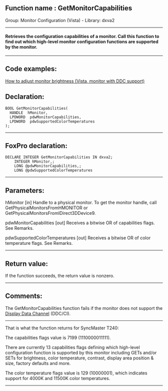 
## Function name : GetMonitorCapabilities
Group: Monitor Configuration (Vista) - Library: dxva2    
***  


#### Retrieves the configuration capabilities of a monitor. Call this function to find out which high-level monitor configuration functions are supported by the monitor.
***  


## Code examples:
[How to adjust monitor brightness (Vista, monitor with DDC support)](../../samples/sample_543.md)  

## Declaration:
```foxpro  
BOOL GetMonitorCapabilities(
  HANDLE  hMonitor,
  LPDWORD  pdwMonitorCapabilities,
  LPDWORD  pdwSupportedColorTemperatures
);  
```  
***  


## FoxPro declaration:
```foxpro  
DECLARE INTEGER GetMonitorCapabilities IN dxva2;
	INTEGER hMonitor,;
	LONG @pdwMonitorCapabilities,;
	LONG @pdwSupportedColorTemperatures  
```  
***  


## Parameters:
hMonitor
[in]  Handle to a physical monitor. To get the monitor handle, call GetPhysicalMonitorsFromHMONITOR or GetPhysicalMonitorsFromIDirect3DDevice9.

pdwMonitorCapabilities
[out]  Receives a bitwise OR of capabilities flags. See Remarks.

pdwSupportedColorTemperatures
[out]  Receives a bitwise OR of color temperature flags. See Remarks.
  
***  


## Return value:
If the function succeeds, the return value is nonzero.  
***  


## Comments:
The GetMonitorCapabilities function fails if the monitor does not support the <a href="http://en.wikipedia.org/wiki/Display_Data_Channel">Display Data Channel</a> (DDC/CI).  
  
* * *  
That is what the function returns for SyncMaster T240:  
  
The capabilities flags value is 7199 (1110000011111).   
  
There are currently 13 capabilities flags defining which high-level configuration function is supported by this monitor including GETs and/or SETs for brightness, color temperature, contrast, display area position & size, factory defaults and more.  
  
The color temperature flags value is 129 (10000001), which indicates support for 4000K and 11500K color temperatures.  
  
***  

